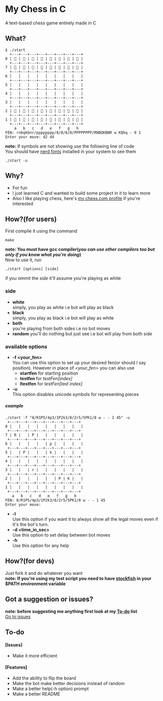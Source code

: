 
# My Chess in C
A text-based chess game entirely made in C

## What?
```
$ ./start
  +---+---+---+---+---+---+---+---+
8 | 󰡛 | 󰡘 | 󰡜 | 󰡚 | 󰡗 | 󰡜 | 󰡘 | 󰡛 |
  +---+---+---+---+---+---+---+---+
7 | 󰡙 | 󰡙 | 󰡙 | 󰡙 | 󰡙 | 󰡙 | 󰡙 | 󰡙 |
  +---+---+---+---+---+---+---+---+
6 |   |   |   |   |   |   |   |   |
  +---+---+---+---+---+---+---+---+
5 |   |   |   |   |   |   |   |   |
  +---+---+---+---+---+---+---+---+
4 |   |   |   |   |   |   |   |   |
  +---+---+---+---+---+---+---+---+
3 |   |   |   |   |   |   |   |   |
  +---+---+---+---+---+---+---+---+
2 | 󰡙 | 󰡙 | 󰡙 | 󰡙 | 󰡙 | 󰡙 | 󰡙 | 󰡙 |
  +---+---+---+---+---+---+---+---+
1 | 󰡛 | 󰡘 | 󰡜 | 󰡚 | 󰡗 | 󰡜 | 󰡘 | 󰡛 |
  +---+---+---+---+---+---+---+---+
    a   b   c   d   e   f   g   h
FEN: rnbqkbnr/pppppppp/8/8/8/8/PPPPPPPP/RNBQKBNR w KQkq - 0 1
Enter your move: d2 d4
```
**note:** If symbols are not showing use the following line of code  
You should have [nerd fonts](https://www.nerdfonts.com/) installed in your system to see them
```
./start -u
```

## Why?
* For fun
* I just learned C and wanted to build some project in it to learn more
* Also I like playing chess, here's [my chess.com profile](https://chess.com/member/andy_on_chess) if you're interested

## How?(for users)
First compile it using the command
```
make
```
**note: You must have gcc compiler(_you can use other compilers too but only if you know what you're doing_)**  
Now to use it, run
```
./start [options] [side]
```
if you ommit the _side_ it'll assume you're playing as white
### side
* **white**  
 simply, you play as white i.e bot will play as black
* **black**  
 simply, you play as black i.e bot will play as white
* **both**  
 you're playing from both sides i.e no bot moves
* **random**
 you'll do nothing but just see i.e bot will play from both side
### available options
* **-f <your_fen>**  
 You can use this option to set up your desired fen(or should I say position). However in place of _<your_fen>_ you can also use
  * **startfen** for starting position
  * **testfen <index>** for _testFen[index]_
  * **ltestfen** for _testFen[last index]_  
* **-u**  
 This option disables unicode symbols for representing pieces
 ##### example
 ```
 ./start -f "8/R1P5/4p3/1P2k3/8/2r5/5PK1/8 w - - 1 45" -u
  +---+---+---+---+---+---+---+---+
8 |   |   |   |   |   |   |   |   |
  +---+---+---+---+---+---+---+---+
7 | R |   | P |   |   |   |   |   |
  +---+---+---+---+---+---+---+---+
6 |   |   |   |   | p |   |   |   |
  +---+---+---+---+---+---+---+---+
5 |   | P |   |   | k |   |   |   |
  +---+---+---+---+---+---+---+---+
4 |   |   |   |   |   |   |   |   |
  +---+---+---+---+---+---+---+---+
3 |   |   | r |   |   |   |   |   |
  +---+---+---+---+---+---+---+---+
2 |   |   |   |   |   | P | K |   |
  +---+---+---+---+---+---+---+---+
1 |   |   |   |   |   |   |   |   |
  +---+---+---+---+---+---+---+---+
    a   b   c   d   e   f   g   h
FEN: 8/R1P5/4p3/1P2k3/8/2r5/5PK1/8 w - - 1 45
Enter your move:
 ```
* **-l**  
 Use this option if you want it to always show all the legal moves even if it's the bot's turn.
* **-d <time_in_sec>**  
 Use this option to set delay between bot moves
* **-h**  
 Use this option for any help

## How?(for devs)
Just fork it and do whatever you want  
**note: If you're using my test script you need to have [stockfish](https://github.com/official-stockfish/Stockfish) in your $PATH environment variable**

## Got a suggestion or issues?
**note: before suggesting me anything first look at my [To-do](#to-do) list**  
[Go to issues](https://github.com/andyongith/mychessinC/issues)

## To-do
#### [Issues]
* Make it more efficient
#### [Features]
* Add the ability to flip the board
* Make the bot make better decisions instead of random
* Make a better help(-h option) prompt
* Make a better README
